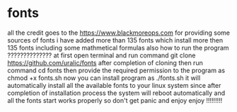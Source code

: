 # fonts
all the credit goes to the https://www.blackmoreops.com for providing some sources of fonts
i have added more than 135 fonts which install more then 135 fonts including some mathmetical formulas also
how to run the program ??????????????
at first open terminal and run command 
git clone https://github.com/uralic/fonts
after completion of cloning then run command 
cd fonts
then provide the required permission to the program as
chmod +x fonts.sh
now you can  install program as 
./fonts.sh
it will automatically install all the available fonts to your linux system
since after completion of installation process the system will reboot automatically and all the fonts start works properly
so don't get panic and enjoy
enjoy !!!!!!!!!
